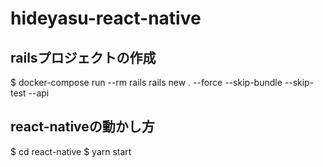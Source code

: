 # hideyasu-react-native

## railsプロジェクトの作成
$ docker-compose run --rm rails rails new . --force --skip-bundle --skip-test --api

## react-nativeの動かし方
$ cd react-native
$ yarn start